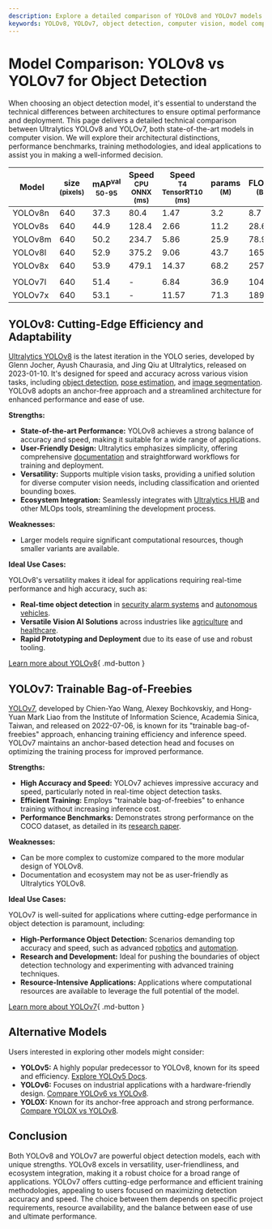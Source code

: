 ```yaml
---
description: Explore a detailed comparison of YOLOv8 and YOLOv7 models. Learn their strengths, performance benchmarks, and ideal use cases for object detection.
keywords: YOLOv8, YOLOv7, object detection, computer vision, model comparison, YOLO performance, AI models, machine learning, Ultralytics
---
```


# Model Comparison: YOLOv8 vs YOLOv7 for Object Detection

When choosing an object detection model, it's essential to understand the technical differences between architectures to ensure optimal performance and deployment. This page delivers a detailed technical comparison between Ultralytics YOLOv8 and YOLOv7, both state-of-the-art models in computer vision. We will explore their architectural distinctions, performance benchmarks, training methodologies, and ideal applications to assist you in making a well-informed decision.

<script async src="https://cdn.jsdelivr.net/npm/chart.js"></script>
<script defer src="../../javascript/benchmark.js"></script>

<canvas id="modelComparisonChart" width="1024" height="400" active-models='["YOLOv8", "YOLOv7"]'></canvas>

| Model   | size<br><sup>(pixels) | mAP<sup>val<br>50-95 | Speed<br><sup>CPU ONNX<br>(ms) | Speed<br><sup>T4 TensorRT10<br>(ms) | params<br><sup>(M) | FLOPs<br><sup>(B) |
| ------- | --------------------- | -------------------- | ------------------------------ | ----------------------------------- | ------------------ | ----------------- |
| YOLOv8n | 640                   | 37.3                 | 80.4                           | 1.47                                | 3.2                | 8.7               |
| YOLOv8s | 640                   | 44.9                 | 128.4                          | 2.66                                | 11.2               | 28.6              |
| YOLOv8m | 640                   | 50.2                 | 234.7                          | 5.86                                | 25.9               | 78.9              |
| YOLOv8l | 640                   | 52.9                 | 375.2                          | 9.06                                | 43.7               | 165.2             |
| YOLOv8x | 640                   | 53.9                 | 479.1                          | 14.37                               | 68.2               | 257.8             |
|         |                       |                      |                                |                                     |                    |                   |
| YOLOv7l | 640                   | 51.4                 | -                              | 6.84                                | 36.9               | 104.7             |
| YOLOv7x | 640                   | 53.1                 | -                              | 11.57                               | 71.3               | 189.9             |

## YOLOv8: Cutting-Edge Efficiency and Adaptability

[Ultralytics YOLOv8](https://github.com/ultralytics/ultralytics) is the latest iteration in the YOLO series, developed by Glenn Jocher, Ayush Chaurasia, and Jing Qiu at Ultralytics, released on 2023-01-10. It's designed for speed and accuracy across various vision tasks, including [object detection](https://www.ultralytics.com/glossary/object-detection), [pose estimation](https://docs.ultralytics.com/tasks/pose/), and [image segmentation](https://www.ultralytics.com/glossary/image-segmentation). YOLOv8 adopts an anchor-free approach and a streamlined architecture for enhanced performance and ease of use.

**Strengths:**

- **State-of-the-art Performance:** YOLOv8 achieves a strong balance of accuracy and speed, making it suitable for a wide range of applications.
- **User-Friendly Design:** Ultralytics emphasizes simplicity, offering comprehensive [documentation](https://docs.ultralytics.com/) and straightforward workflows for training and deployment.
- **Versatility:** Supports multiple vision tasks, providing a unified solution for diverse computer vision needs, including classification and oriented bounding boxes.
- **Ecosystem Integration:** Seamlessly integrates with [Ultralytics HUB](https://www.ultralytics.com/hub) and other MLOps tools, streamlining the development process.

**Weaknesses:**

- Larger models require significant computational resources, though smaller variants are available.

**Ideal Use Cases:**

YOLOv8's versatility makes it ideal for applications requiring real-time performance and high accuracy, such as:

- **Real-time object detection** in [security alarm systems](https://www.ultralytics.com/blog/security-alarm-system-projects-with-ultralytics-yolov8) and [autonomous vehicles](https://www.ultralytics.com/solutions/ai-in-self-driving).
- **Versatile Vision AI Solutions** across industries like [agriculture](https://www.ultralytics.com/solutions/ai-in-agriculture) and [healthcare](https://www.ultralytics.com/solutions/ai-in-healthcare).
- **Rapid Prototyping and Deployment** due to its ease of use and robust tooling.

[Learn more about YOLOv8](https://docs.ultralytics.com/models/yolov8/){ .md-button }

## YOLOv7: Trainable Bag-of-Freebies

[YOLOv7](https://github.com/WongKinYiu/yolov7), developed by Chien-Yao Wang, Alexey Bochkovskiy, and Hong-Yuan Mark Liao from the Institute of Information Science, Academia Sinica, Taiwan, and released on 2022-07-06, is known for its "trainable bag-of-freebies" approach, enhancing training efficiency and inference speed. YOLOv7 maintains an anchor-based detection head and focuses on optimizing the training process for improved performance.

**Strengths:**

- **High Accuracy and Speed:** YOLOv7 achieves impressive accuracy and speed, particularly noted in real-time object detection tasks.
- **Efficient Training:** Employs "trainable bag-of-freebies" to enhance training without increasing inference cost.
- **Performance Benchmarks:** Demonstrates strong performance on the COCO dataset, as detailed in its [research paper](https://arxiv.org/abs/2207.02696).

**Weaknesses:**

- Can be more complex to customize compared to the more modular design of YOLOv8.
- Documentation and ecosystem may not be as user-friendly as Ultralytics YOLOv8.

**Ideal Use Cases:**

YOLOv7 is well-suited for applications where cutting-edge performance in object detection is paramount, including:

- **High-Performance Object Detection:** Scenarios demanding top accuracy and speed, such as advanced [robotics](https://www.ultralytics.com/glossary/robotics) and [automation](https://www.ultralytics.com/blog/yolo11-enhancing-efficiency-conveyor-automation).
- **Research and Development:** Ideal for pushing the boundaries of object detection technology and experimenting with advanced training techniques.
- **Resource-Intensive Applications:** Applications where computational resources are available to leverage the full potential of the model.

[Learn more about YOLOv7](https://docs.ultralytics.com/models/yolov7/){ .md-button }

## Alternative Models

Users interested in exploring other models might consider:

- **YOLOv5:** A highly popular predecessor to YOLOv8, known for its speed and efficiency. [Explore YOLOv5 Docs](https://docs.ultralytics.com/models/yolov5/).
- **YOLOv6:** Focuses on industrial applications with a hardware-friendly design. [Compare YOLOv6 vs YOLOv8](https://docs.ultralytics.com/compare/yolov8-vs-yolov6/).
- **YOLOX:** Known for its anchor-free approach and strong performance. [Compare YOLOX vs YOLOv8](https://docs.ultralytics.com/compare/yolov8-vs-yolox/).

## Conclusion

Both YOLOv8 and YOLOv7 are powerful object detection models, each with unique strengths. YOLOv8 excels in versatility, user-friendliness, and ecosystem integration, making it a robust choice for a broad range of applications. YOLOv7 offers cutting-edge performance and efficient training methodologies, appealing to users focused on maximizing detection accuracy and speed. The choice between them depends on specific project requirements, resource availability, and the balance between ease of use and ultimate performance.
